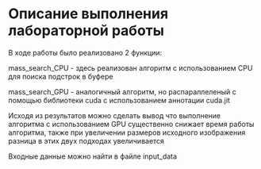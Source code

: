 # Описание выполнения лабораторной работы


В ходе работы было реализовано 2 функции:

mass_search_CPU - здесь реализован алгоритм с использованием CPU для поиска подстрок в буфере

mass_search_GPU - аналогичный алгоритм, но распараллеленый с помощью библиотеки cuda с использованием аннотации cuda.jit

Исходя из результатов можно сделать вывод что выполнение алгоритма с использованием GPU существенно снижает время работы алгоритма, также при увеличении размеров исходного изображения разница в этих двух подходах увеличивается

Входные данные можно найти в файле input_data
